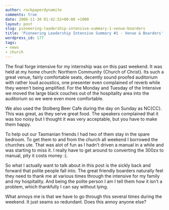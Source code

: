 ```yaml
---
author: rockpaperdynamite
comments: true
date: 2006-11-30 01:42:52+00:00 +1000
layout: post
slug: pioneering-leadership-intensive-summary-1-venue-boarders
title: 'Pioneering Leadership Intensive Summary #1 - Venue & Boarders'
wordpress_id: 177
tags:
- news
- church
---
```


The final forge intensive for my internship was on this past weekend. It was held at my home church: Northern Community {Church of Christ}. Its such a great venue, fairly comfortable seats, decently sound proofed auditorium with rather loud acoustics, one presenter even complained of reverb while they weren't being amplified. For the Monday and Tuesday of the Intensive we moved the large black couches out of the hospitality area into the auditorium so we were even more comfortable.

We also used the Stolberg Beer Cafe during the day on Sunday as NC{CC}. This was great, as they serve great food. The speakers complained that it was too noisy but I thought it was very acceptable, but you have to make them happy.<!-- more -->

To help out our Tasmanian friends I had two of them stay in the spare bedroom. To get them to and from the church all weekend I borrowed the churches ute. That was alot of fun as I hadn't driven a manual in a while and was starting to miss it. I really have to get around to converting the 300zx to manual, pity it costs money :(.

So what I actually want to talk about in this post is the sickly back and forward that polite people fall into. The great friendly boarders naturally feel they need to thank me at various times through the intensive for my family and my hospitality. And being the polite person I am I tell them how it isn't a problem, which thankfully I can say without lying.

What annoys me is that we have to go through this several times during the weekend. It just seams so redundant. Does this annoy anyone else?

